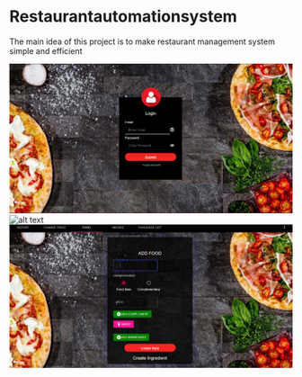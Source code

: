 # Restaurantautomationsystem


The main idea of this project is to make restaurant management system simple and efficient






![alt text](https://github.com/deekshith03/Restaurantautomationsystem/blob/master/images/ras1.PNG)
![alt text](https://github.com/deekshith03/Restaurantautomationsystem/blob/master/images/ras2.PNG)
![alt text](https://github.com/deekshith03/Restaurantautomationsystem/blob/master/images/ras3.PNG)


